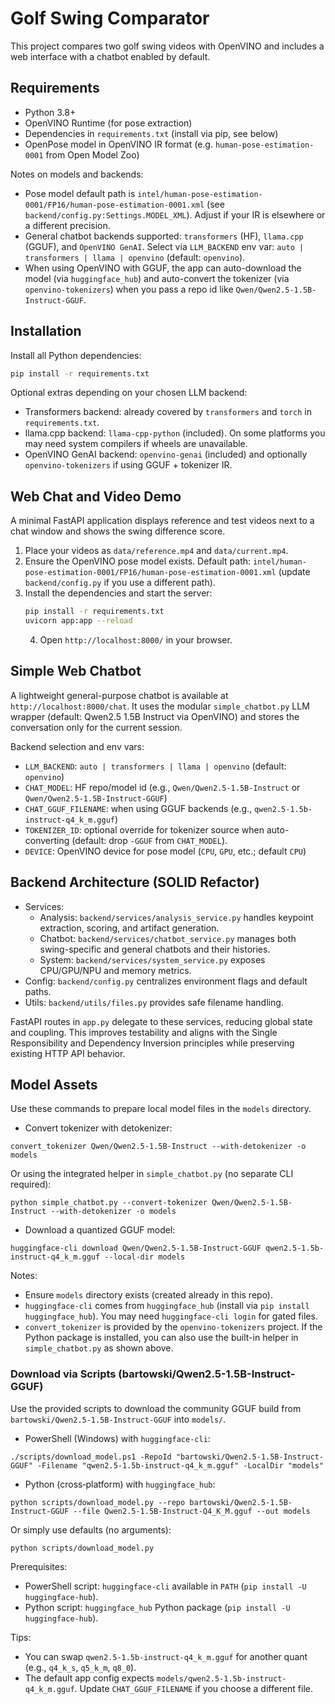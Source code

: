 # Golf Swing Comparator

This project compares two golf swing videos with OpenVINO and includes a web interface with a chatbot enabled by default.

## Requirements

- Python 3.8+
- OpenVINO Runtime (for pose extraction)
- Dependencies in `requirements.txt` (install via pip, see below)
- OpenPose model in OpenVINO IR format (e.g. `human-pose-estimation-0001` from Open Model Zoo)

 Notes on models and backends:
 - Pose model default path is `intel/human-pose-estimation-0001/FP16/human-pose-estimation-0001.xml` (see `backend/config.py:Settings.MODEL_XML`). Adjust if your IR is elsewhere or a different precision.
 - General chatbot backends supported: `transformers` (HF), `llama.cpp` (GGUF), and `OpenVINO GenAI`. Select via `LLM_BACKEND` env var: `auto | transformers | llama | openvino` (default: `openvino`).
  - When using OpenVINO with GGUF, the app can auto-download the model (via `huggingface_hub`) and auto-convert the tokenizer (via `openvino-tokenizers`) when you pass a repo id like `Qwen/Qwen2.5-1.5B-Instruct-GGUF`.

## Installation

Install all Python dependencies:

```bash
pip install -r requirements.txt
```

Optional extras depending on your chosen LLM backend:
- Transformers backend: already covered by `transformers` and `torch` in `requirements.txt`.
- llama.cpp backend: `llama-cpp-python` (included). On some platforms you may need system compilers if wheels are unavailable.
- OpenVINO GenAI backend: `openvino-genai` (included) and optionally `openvino-tokenizers` if using GGUF + tokenizer IR.

## Web Chat and Video Demo

A minimal FastAPI application displays reference and test videos next to a chat window and shows the swing difference score.

1. Place your videos as `data/reference.mp4` and `data/current.mp4`.
2. Ensure the OpenVINO pose model exists. Default path: `intel/human-pose-estimation-0001/FP16/human-pose-estimation-0001.xml` (update `backend/config.py` if you use a different path).
3. Install the dependencies and start the server:
   ```bash
   pip install -r requirements.txt
   uvicorn app:app --reload
   ```
   4. Open `http://localhost:8000/` in your browser.


## Simple Web Chatbot

A lightweight general-purpose chatbot is available at `http://localhost:8000/chat`. It uses the modular `simple_chatbot.py` LLM wrapper (default: Qwen2.5 1.5B Instruct via OpenVINO) and stores the conversation only for the current session.

Backend selection and env vars:
- `LLM_BACKEND`: `auto | transformers | llama | openvino` (default: `openvino`)
- `CHAT_MODEL`: HF repo/model id (e.g., `Qwen/Qwen2.5-1.5B-Instruct` or `Qwen/Qwen2.5-1.5B-Instruct-GGUF`)
- `CHAT_GGUF_FILENAME`: when using GGUF backends (e.g., `qwen2.5-1.5b-instruct-q4_k_m.gguf`)
- `TOKENIZER_ID`: optional override for tokenizer source when auto-converting (default: drop `-GGUF` from `CHAT_MODEL`).
- `DEVICE`: OpenVINO device for pose model (`CPU`, `GPU`, etc.; default `CPU`)

## Backend Architecture (SOLID Refactor)

- Services:
  - Analysis: `backend/services/analysis_service.py` handles keypoint extraction, scoring, and artifact generation.
  - Chatbot: `backend/services/chatbot_service.py` manages both swing-specific and general chatbots and their histories.
  - System: `backend/services/system_service.py` exposes CPU/GPU/NPU and memory metrics.
- Config: `backend/config.py` centralizes environment flags and default paths.
- Utils: `backend/utils/files.py` provides safe filename handling.

FastAPI routes in `app.py` delegate to these services, reducing global state and coupling. This improves testability and aligns with the Single Responsibility and Dependency Inversion principles while preserving existing HTTP API behavior.

## Model Assets

Use these commands to prepare local model files in the `models` directory.

- Convert tokenizer with detokenizer:

```
convert_tokenizer Qwen/Qwen2.5-1.5B-Instruct --with-detokenizer -o models
```

Or using the integrated helper in `simple_chatbot.py` (no separate CLI required):

```
python simple_chatbot.py --convert-tokenizer Qwen/Qwen2.5-1.5B-Instruct --with-detokenizer -o models
```

- Download a quantized GGUF model:

```
huggingface-cli download Qwen/Qwen2.5-1.5B-Instruct-GGUF qwen2.5-1.5b-instruct-q4_k_m.gguf --local-dir models
```

Notes:
- Ensure `models` directory exists (created already in this repo).
- `huggingface-cli` comes from `huggingface_hub` (install via `pip install huggingface_hub`). You may need `huggingface-cli login` for gated files.
- `convert_tokenizer` is provided by the `openvino-tokenizers` project. If the Python package is installed, you can also use the built-in helper in `simple_chatbot.py` as shown above.

### Download via Scripts (bartowski/Qwen2.5-1.5B-Instruct-GGUF)

Use the provided scripts to download the community GGUF build from `bartowski/Qwen2.5-1.5B-Instruct-GGUF` into `models/`.

- PowerShell (Windows) with `huggingface-cli`:

```
./scripts/download_model.ps1 -RepoId "bartowski/Qwen2.5-1.5B-Instruct-GGUF" -Filename "qwen2.5-1.5b-instruct-q4_k_m.gguf" -LocalDir "models"
```

- Python (cross‑platform) with `huggingface_hub`:

```
python scripts/download_model.py --repo bartowski/Qwen2.5-1.5B-Instruct-GGUF --file Qwen2.5-1.5B-Instruct-Q4_K_M.gguf --out models
```

Or simply use defaults (no arguments):

```
python scripts/download_model.py
```

Prerequisites:
- PowerShell script: `huggingface-cli` available in `PATH` (`pip install -U huggingface-hub`).
- Python script: `huggingface_hub` Python package (`pip install -U huggingface-hub`).

Tips:
- You can swap `qwen2.5-1.5b-instruct-q4_k_m.gguf` for another quant (e.g., `q4_k_s`, `q5_k_m`, `q8_0`).
- The default app config expects `models/qwen2.5-1.5b-instruct-q4_k_m.gguf`. Update `CHAT_GGUF_FILENAME` if you choose a different file.
